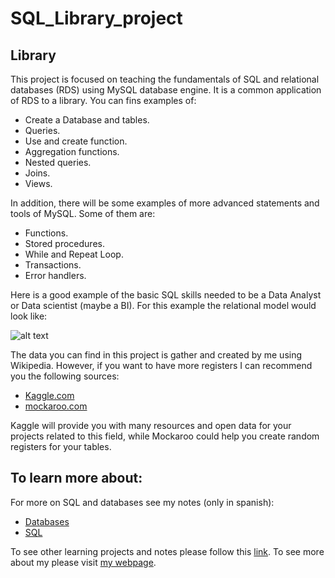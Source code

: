 # SQL_Library_project


## Library

This project is focused on teaching the fundamentals of SQL and relational databases (RDS) using MySQL database engine. It is a common application of RDS to a library. You can fins examples of:

- Create a Database and tables.
- Queries.
- Use and create function.
- Aggregation functions.
- Nested queries.
- Joins.
- Views.

In addition, there will be some examples of more advanced statements and tools of MySQL. Some of them are:

- Functions.
- Stored procedures.
- While and Repeat Loop.
- Transactions.
- Error handlers.

Here is a good example of the basic SQL skills needed to be a Data Analyst or Data scientist (maybe a BI). For this example the relational model would look like:

![alt text](https://github.com/imdiegodev1/SQL_projects/blob/main/1_Library_SQL1/Library_RDS.png?raw=true)

The data you can find in this project is gather and created by me using Wikipedia. However, if you want to have more registers I can recommend you the following sources:

- [Kaggle.com](https://www.kaggle.com/)
- [mockaroo.com](https://mockaroo.com/)

Kaggle will provide you with many resources and open data for your projects related to this field, while Mockaroo could help you create random registers for your tables.

<!--## 2_Exercises_SQL1.2


## 3_SQL2 -->

## To learn more about:
For more on SQL and databases see my notes (only in spanish):

- [Databases](https://drive.google.com/file/d/10MDw_llXH3bQwYK7jlJo7ahotsHSM6hX/view)
- [SQL](https://drive.google.com/file/d/1DHNKuA1FnyRUByQTc_3gONyJ4C0gO1_8/view)

To see other learning projects and notes please follow this [link](https://imdiego.dev/projects/projects/notes).
To see more about my please visit [my webpage](https://imdiego.dev/).
